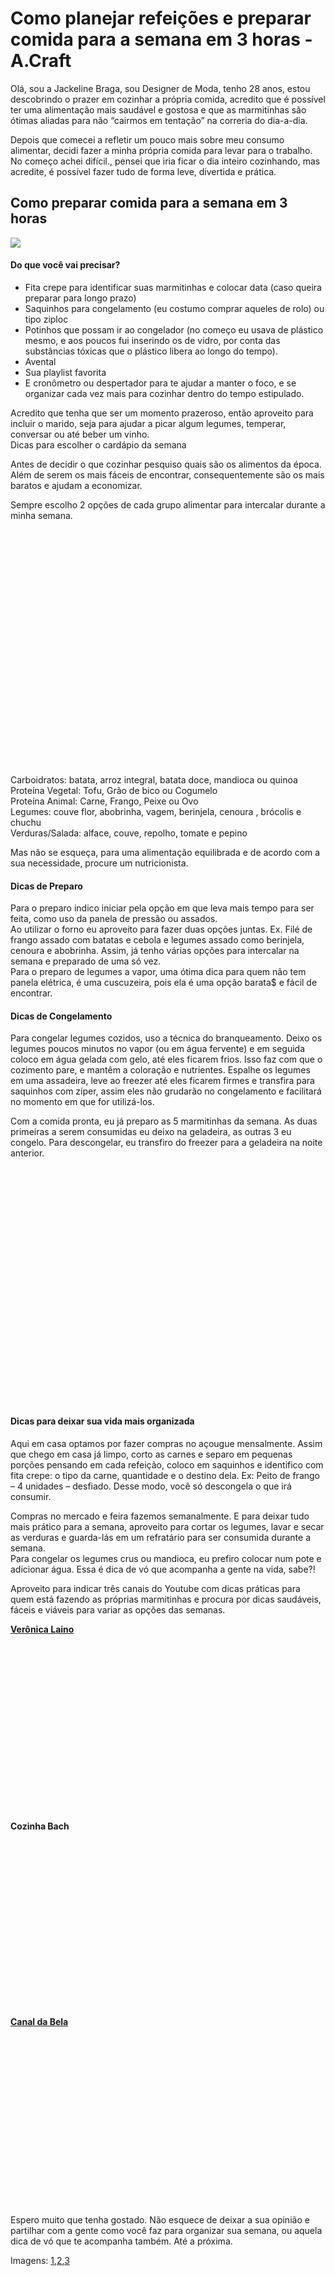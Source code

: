 # Como planejar refeições e preparar comida para a semana em 3 horas - A.Craft
Olá, sou a Jackeline Braga, sou Designer de Moda, tenho 28 anos, estou descobrindo o prazer em cozinhar a própria comida, acredito que é possível ter uma alimentação mais saudável e gostosa e que as marmitinhas são ótimas aliadas para não “cairmos em tentação” na correria do dia-a-dia.

Depois que comecei a refletir um pouco mais sobre meu consumo alimentar, decidi fazer a minha própria comida para levar para o trabalho. No começo achei difícil., pensei que iria ficar o dia inteiro cozinhando, mas acredite, é possível fazer tudo de forma leve, divertida e prática.

## Como preparar comida para a semana em 3 horas

![](https://www.acraft.com.br/wp-content/uploads/2017/04/capa-2.jpg)

#### Do que você vai precisar?

-   Fita crepe para identificar suas marmitinhas e colocar data (caso queira preparar para longo prazo)
-   Saquinhos para congelamento (eu costumo comprar aqueles de rolo) ou tipo ziploc
-   Potinhos que possam ir ao congelador (no começo eu usava de plástico mesmo, e aos poucos fui inserindo os de vidro, por conta das substâncias tóxicas que o plástico libera ao longo do tempo).
-   Avental
-   Sua playlist favorita
-   E cronômetro ou despertador para te ajudar a manter o foco, e se organizar cada vez mais para cozinhar dentro do tempo estipulado.

Acredito que tenha que ser um momento prazeroso, então aproveito para incluir o marido, seja para ajudar a picar algum legumes, temperar, conversar ou até beber um vinho.  
Dicas para escolher o cardápio da semana

Antes de decidir o que cozinhar pesquiso quais são os alimentos da época. Além de serem os mais fáceis de encontrar, consequentemente são os mais baratos e ajudam a economizar.

Sempre escolho 2 opções de cada grupo alimentar para intercalar durante a minha semana.

![](data:image/svg+xml,%3Csvg%20xmlns='http://www.w3.org/2000/svg'%20viewBox='0%200%20640%20480'%3E%3C/svg%3E)

Carboidratos: batata, arroz integral, batata doce, mandioca ou quinoa  
Proteína Vegetal: Tofu, Grão de bico ou Cogumelo  
Proteína Animal: Carne, Frango, Peixe ou Ovo  
Legumes: couve flor, abobrinha, vagem, berinjela, cenoura , brócolis e chuchu  
Verduras/Salada: alface, couve, repolho, tomate e pepino

Mas não se esqueça, para uma alimentação equilibrada e de acordo com a sua necessidade, procure um nutricionista.

#### Dicas de Preparo

Para o preparo indico iniciar pela opção em que leva mais tempo para ser feita, como uso da panela de pressão ou assados.  
Ao utilizar o forno eu aproveito para fazer duas opções juntas. Ex. Filé de frango assado com batatas e cebola e legumes assado como berinjela, cenoura e abobrinha. Assim, já tenho várias opções para intercalar na semana e preparado de uma só vez.  
Para o preparo de legumes a vapor, uma ótima dica para quem não tem panela elétrica, é uma cuscuzeira, pois ela é uma opção barata$ e fácil de encontrar.

#### Dicas de Congelamento

Para congelar legumes cozidos, uso a técnica do branqueamento. Deixo os legumes poucos minutos no vapor (ou em água fervente) e em seguida coloco em água gelada com gelo, até eles ficarem frios. Isso faz com que o cozimento pare, e mantêm a coloração e nutrientes. Espalhe os legumes em uma assadeira, leve ao freezer até eles ficarem firmes e transfira para saquinhos com zíper, assim eles não grudarão no congelamento e facilitará no momento em que for utilizá-los.

Com a comida pronta, eu já preparo as 5 marmitinhas da semana. As duas primeiras a serem consumidas eu deixo na geladeira, as outras 3 eu congelo. Para descongelar, eu transfiro do freezer para a geladeira na noite anterior.

![](data:image/svg+xml,%3Csvg%20xmlns='http://www.w3.org/2000/svg'%20viewBox='0%200%20640%20480'%3E%3C/svg%3E)

#### Dicas para deixar sua vida mais organizada

Aqui em casa optamos por fazer compras no açougue mensalmente. Assim que chego em casa já limpo, corto as carnes e separo em pequenas porções pensando em cada refeição, coloco em saquinhos e identifico com fita crepe: o tipo da carne, quantidade e o destino dela. Ex: Peito de frango – 4 unidades – desfiado. Desse modo, você só descongela o que irá consumir.

Compras no mercado e feira fazemos semanalmente. E para deixar tudo mais prático para a semana, aproveito para cortar os legumes, lavar e secar as verduras e guarda-lás em um refratário para ser consumida durante a semana.  
Para congelar os legumes crus ou mandioca, eu prefiro colocar num pote e adicionar água. Essa é dica de vó que acompanha a gente na vida, sabe?!

Aproveito para indicar três canais do Youtube com dicas práticas para quem está fazendo as próprias marmitinhas e procura por dicas saudáveis, fáceis e viáveis para variar as opções das semanas.

**[Verônica Laino](https://www.youtube.com/user/VeronicaLaino)**  
[![](data:image/svg+xml,%3Csvg%20xmlns='http://www.w3.org/2000/svg'%20viewBox='0%200%20574%20324'%3E%3C/svg%3E)
](https://www.youtube.com/user/VeronicaLaino)

**Cozinha Bach**  
![](data:image/svg+xml,%3Csvg%20xmlns='http://www.w3.org/2000/svg'%20viewBox='0%200%20572%20320'%3E%3C/svg%3E)

**[Canal da Bela](https://www.youtube.com/channel/UCxLGtaRtLfIFim2fnqH89Gw)**  
[![](data:image/svg+xml,%3Csvg%20xmlns='http://www.w3.org/2000/svg'%20viewBox='0%200%20570%20323'%3E%3C/svg%3E)
](https://www.youtube.com/channel/UCxLGtaRtLfIFim2fnqH89Gw)

Espero muito que tenha gostado. Não esquece de deixar a sua opinião e partilhar com a gente como você faz para organizar sua semana, ou aquela dica de vó que te acompanha também. Até a próxima.

Imagens: [1](https://www.tatler.com/news/beauty-flash/lunch-delivery-service),[2](http://www.womenshealthmag.co.uk/),[3](http://www.womenshealthmag.co.uk/)

![](data:image/svg+xml,%3Csvg%20xmlns='http://www.w3.org/2000/svg'%20viewBox='0%200%20109%20130'%3E%3C/svg%3E)

Quer receber os posts da A.Craft no seu email?

 [https://acraft.com.br/como-planejar-as-refeicoes-e-preparar-comida-para-semana-em-3-horas/](https://acraft.com.br/como-planejar-as-refeicoes-e-preparar-comida-para-semana-em-3-horas/)
